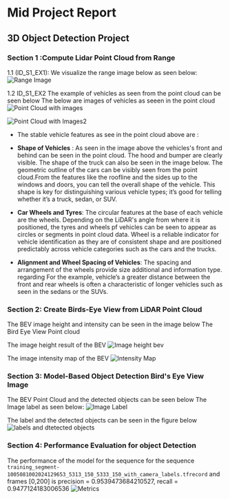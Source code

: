 # Mid Project Report
## 3D Object Detection Project
### Section 1 :Compute Lidar Point Cloud from Range 
1.1 (ID_S1_EX1):
We visualize the range image below as seen below:
![Range Image](image_results/range_image.png)

1.2 ID_S1_EX2
The example of vehicles as seen from the point cloud can be seen below
The below are images of vehicles as seeen in the point cloud
![Point Cloud with images](image_results/sequence3_with_pcl.png)

![Point Cloud with Images2](image_results/image_and_pcl.png)

- The stable vehicle features as see in the point cloud above are :
   
- **Shape of Vehicles** : As seen in the image above the vehicles's front and behind can be seen in the point cloud. The hood and bumper are clearly visible. The shape of the truck can also be seen in the image below. The geometric outline of the cars can be visibly seen from the point cloud.From the features like the roofline and the sides up to the windows and doors, you can  tell the overall shape of the vehicle. This shape is key for distinguishing various vehicle types; it’s  good for telling whether it’s a truck, sedan, or SUV.
 
- **Car Wheels and Tyres**:  The circular features at the base of each vehicle are the wheels. Depending on the LiDAR's angle from where it is positioned, the tyres and wheels pf vehicles can be seen to appear as circles or segments in point cloud data. Wheel is a reliable indicator  for vehicle identification as they are of consistent shape and are positioned predictably across vehicle categories such as the cars and the trucks.

- **Alignment and Wheel Spacing of Vehicles**: The spacing and arrangement of the wheels provide size additional and information type. regarding For the example, vehicle’s a  greater distance between the front and rear wheels is often a characteristic  of longer vehicles such as seen in the sedans or the SUVs.


### Section 2: Create Birds-Eye View from LiDAR Point Cloud 
The BEV image height and intensity can be seen in the image below
The Bird Eye View Point cloud 

The image height result of the BEV
![Image height bev](image_results/image_height_bev.png)

The image intensity map of the BEV
![Intensity Map](image_results/intensity_map.png)


### Section 3: Model-Based Object Detection Bird's Eye View Image
The BEV Point Cloud and the detected objects can be seen below
The Image label as seen below:
![Image Label](image_results/frame_0.png)

The label and the detected objects can be seen in the figure below
![labels and dtetected objects](image_results/labelsvsobjects.png)

### Section 4: Performance Evaluation for object Detection
The performance of the model for the sequence for the sequence `training_segment-1005081002024129653_5313_150_5333_150_with_camera_labels.tfrecord` and frames [0,200] is 
precision = 0.9539473684210527, recall = 0.9477124183006536
![Metrics](image_results/metrics.png)
